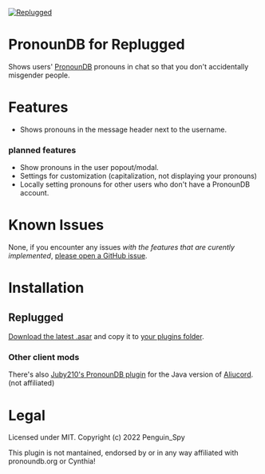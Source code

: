 [![Replugged](https://img.shields.io/badge/client-Replugged-7289da?logo=discord&logoColor=fff)](https://replugged.dev/)  
# PronounDB for Replugged
Shows users' [PronounDB](https://pronoundb.org) pronouns in chat so that you don't accidentally misgender people.

# Features
- Shows pronouns in the message header next to the username.
### planned features
- Show pronouns in the user popout/modal.
- Settings for customization (capitalization, not displaying your pronouns)
- Locally setting pronouns for other users who don't have a PronounDB account.


# Known Issues
None, if you encounter any issues *with the features that are curently implemented*, [please open a GitHub issue](https://github.com/Penguin-Spy/replugged-pronoundb/issues).

# Installation
## Replugged
[Download the latest .asar](https://github.com/Penguin-Spy/replugged-pronoundb/releases/latest/download/dev.penguinspy.pronoundb.asar) and copy it to [your plugins folder](https://github.com/replugged-org/replugged#installing-plugins-and-themes).

### Other client mods
There's also [Juby210's PronounDB plugin](https://github.com/Juby210/Aliucord-plugins#pronoundb) for the Java version of [Aliucord](https://github.com/Aliucord/Aliucord "A Discord mod for Android"). (not affiliated)

# Legal
Licensed under MIT. Copyright (c) 2022 Penguin_Spy

This plugin is not mantained, endorsed by or in any way affiliated with pronoundb.org or Cynthia!  

